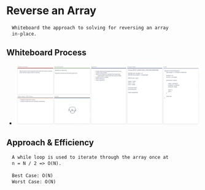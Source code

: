 # Reverse an Array

  ```
    Whiteboard the approach to solving for reversing an array 
    in-place.
  ```

## Whiteboard Process

  - ![Whiteboard Process](../assets/img/code-401-challenge-01.png)

## Approach & Efficiency

  ```
    A while loop is used to iterate through the array once at 
    n = N / 2 => O(N).

    Best Case: O(N)
    Worst Case: O(N)
  ```
